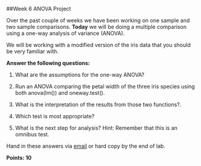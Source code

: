 ##Week 6 ANOVA Project

Over the past couple of weeks we have been working on one sample and two sample comparisons. **Today** we will be doing a multiple comparison using a one-way analysis of variance (ANOVA). 

We will be working with a modified version of the iris data that you should be very familiar with. 

**Answer the following questions:**

1. What are the assumptions for the one-way ANOVA? 

2. Run an ANOVA comparing the petal width of the three iris species using both anova(lm()) and oneway.test().

3. What is the interpretation of the results from those two functions?.

4. Which test is most appropriate?

5. What is the next step for analysis? Hint: Remember that this is an omnibus test.

Hand in these answers via [email](mailto:mlundqu1@binghamton.edu) or hard copy by the end of lab. 

**Points: 10**
